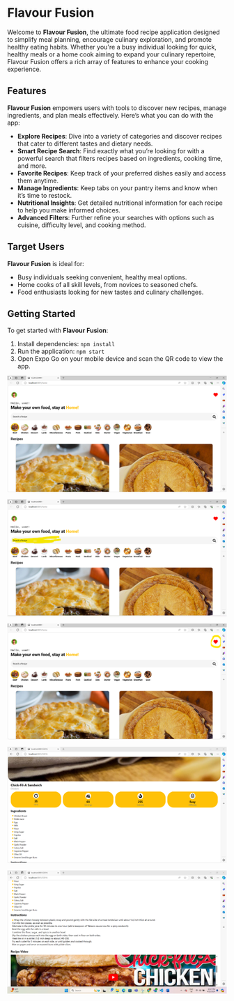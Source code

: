 # Flavour Fusion

Welcome to **Flavour Fusion**, the ultimate food recipe application designed to simplify meal planning, encourage culinary exploration, and promote healthy eating habits. Whether you're a busy individual looking for quick, healthy meals or a home cook aiming to expand your culinary repertoire, Flavour Fusion offers a rich array of features to enhance your cooking experience.

## Features

**Flavour Fusion** empowers users with tools to discover new recipes, manage ingredients, and plan meals effectively. Here’s what you can do with the app:

- **Explore Recipes**: Dive into a variety of categories and discover recipes that cater to different tastes and dietary needs.
- **Smart Recipe Search**: Find exactly what you’re looking for with a powerful search that filters recipes based on ingredients, cooking time, and more.
- **Favorite Recipes**: Keep track of your preferred dishes easily and access them anytime.
- **Manage Ingredients**: Keep tabs on your pantry items and know when it’s time to restock.
- **Nutritional Insights**: Get detailed nutritional information for each recipe to help you make informed choices.
- **Advanced Filters**: Further refine your searches with options such as cuisine, difficulty level, and cooking method.

## Target Users

**Flavour Fusion** is ideal for:

- Busy individuals seeking convenient, healthy meal options.
- Home cooks of all skill levels, from novices to seasoned chefs.
- Food enthusiasts looking for new tastes and culinary challenges.

## Getting Started

To get started with **Flavour Fusion**:

1. Install dependencies:
   `npm install`
2. Run the application:
   `npm start`
3. Open Expo Go on your mobile device and scan the QR code to view the app.

![Home Page](images/Pic1.png)

![Search Reciepe](images/Pic2.png)

![Favourites](images/Pic3.png)

![Reciepe](images/Pic4.png)

![Reciepe](images/Pic5.png)

